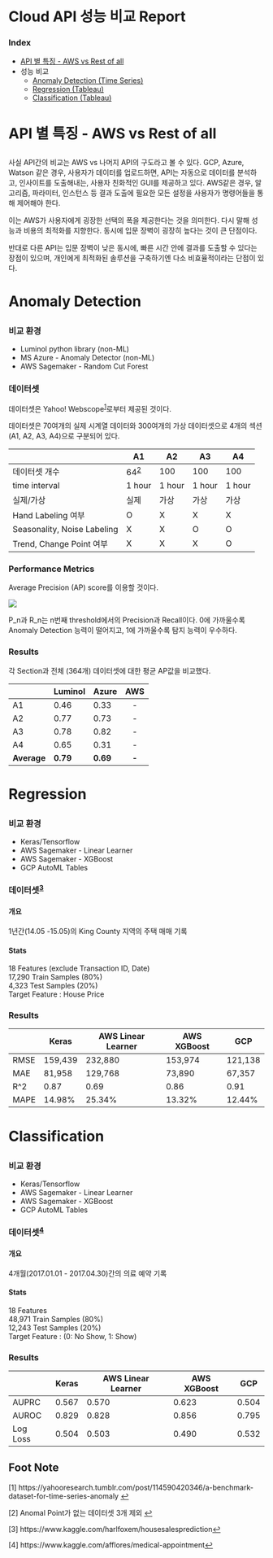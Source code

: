 
# Cloud API 성능 비교 Report

### Index
* [API 별 특징 - AWS vs Rest of all](#t1)
* 성능 비교
	* [Anomaly Detection (Time Series)](#t2)
	* [Regression (Tableau)](#t3)
	* [Classification (Tableau)](#t4)

# <p id="t1">API 별 특징 - AWS vs Rest of all</p>
사실 API간의 비교는 AWS vs 나머지 API의 구도라고 볼 수 있다. GCP, Azure, Watson 같은 경우, 사용자가 데이터를 업로드하면, API는 자동으로 데이터를 분석하고, 인사이트를 도출해내는, 사용자 친화적인 GUI를 제공하고 있다. AWS같은 경우, 알고리즘, 파라미터, 인스턴스 등 결과 도출에 필요한 모든 설정을 사용자가 명령어들을 통해 제어해야 한다.

이는 AWS가 사용자에게 굉장한 선택의 폭을 제공한다는 것을 의미한다. 다시 말해 성능과 비용의 최적화를 지향한다. 동시에 입문 장벽이 굉장히 높다는 것이 큰 단점이다.

반대로 다른 API는 입문 장벽이 낮은 동시에, 빠른 시간 안에 결과를 도출할 수 있다는 장점이 있으며, 개인에게 최적화된 솔루션을 구축하기엔 다소 비효율적이라는 단점이 있다.
 
# <p id="t2">Anomaly Detection </p>

### 비교 환경
* Luminol python library (non-ML)
* MS Azure - Anomaly Detector (non-ML)
* AWS Sagemaker - Random Cut Forest

### 데이터셋
데이터셋은 Yahoo! Webscope<sup id ='a1'>[1](#1)</sup>로부터 제공된 것이다.

데이터셋은 70여개의 실제 시계열 데이터와 300여개의 가상 데이터셋으로 4개의 섹션(A1, A2, A3, A4)으로 구분되어 있다.

|  |A1|A2|A3|A4|
|--|--|--|--|--|
|데이터셋 개수|64<sup id ='a2'>[2](#2)</sup>|100|100|100|
|time interval|1 hour|1 hour|1 hour|1 hour|
|실제/가상|실제|가상|가상|가상|
|Hand Labeling 여부|O|X|X|X|
|Seasonality, Noise Labeling|X|X|O|O|
|Trend, Change Point 여부|X|X|X|O|

### Performance Metrics
Average Precision (AP) score를 이용할 것이다.

![
](https://ifh.cc/g/3w8we.png)

P_n과 R_n는 n번째 threshold에서의 Precision과 Recall이다. 
0에 가까울수록 Anomaly Detection 능력이 떨어지고,
1에 가까울수록 탐지 능력이 우수하다.


### Results
각 Section과 전체 (364개) 데이터셋에 대한 평균 AP값을 비교했다.

|  |Luminol|Azure|AWS|
|--|--|--|--|
|A1|0.46|0.33|<center>-|
|A2|0.77|0.73|<center>-|
|A3|0.78|0.82|<center>-|
|A4|0.65|0.31|<center>-|
|**Average**|**0.79**|**0.69**|<center>**-**|



# <p id="t3">Regression</p>

### 비교 환경
* Keras/Tensorflow
* AWS Sagemaker - Linear Learner
* AWS Sagemaker - XGBoost
* GCP AutoML Tables 
### 데이터셋<sup id ='a3'>[3](#3)</sup>

#### 개요
 1년간(14.05 -15.05)의 King County 지역의 주택 매매 기록

#### Stats
18 Features (exclude Transaction ID, Date)  
17,290 Train Samples (80%)  
4,323 Test Samples (20%)  
Target Feature : House Price  


### Results
|  |Keras|AWS Linear Learner|AWS XGBoost|GCP|
|--|--|--|--|--|
|RMSE|159,439|232,880|153,974|121,138|
|MAE|81,958|129,768|73,890|67,357|
|R^2|0.87|0.69|0.86|0.91|
|MAPE|14.98%|25.34%|13.32%|12.44%|
# <p id="t4">Classification</p>

### 비교 환경
* Keras/Tensorflow
* AWS Sagemaker - Linear Learner
* AWS Sagemaker - XGBoost
* GCP AutoML Tables

### 데이터셋<sup id ='a4'>[4](#4)</sup>

#### 개요
4개월(2017.01.01 - 2017.04.30)간의 의료 예약 기록


#### Stats
18 Features    
48,971 Train Samples (80%)  
12,243 Test Samples (20%)  
Target Feature : (0: No Show, 1: Show)  


### Results
|  |Keras|AWS Linear Learner|AWS XGBoost|GCP|
|--|--|--|--|--|
|AUPRC|0.567|0.570|0.623|0.504|
|AUROC|0.829|0.828|0.856|0.795|
|Log Loss|0.504|0.503|0.490|0.532|
## Foot Note

<p id="1">
[1] https://yahooresearch.tumblr.com/post/114590420346/a-benchmark-dataset-for-time-series-anomaly</a> <a href = "#a1">↩</a></p>

<p id="2"> [2] Anomal Point가 없는 데이터셋 3개 제외 <a href = "#a2">↩</a></p>

<p id="3"> [3] https://www.kaggle.com/harlfoxem/housesalesprediction<a href = "#a3">↩</a></p>

<p id="4"> 
[4] https://www.kaggle.com/afflores/medical-appointment<a href = "#a4">↩</a></p>

